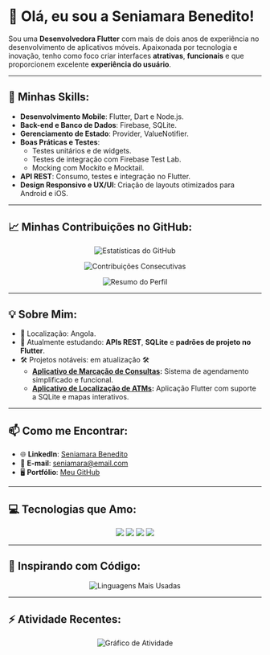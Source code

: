 
# 👋 Olá, eu sou a Seniamara Benedito!

Sou uma **Desenvolvedora Flutter** com mais de dois anos de experiência no desenvolvimento de aplicativos móveis. Apaixonada por tecnologia e inovação, tenho como foco criar interfaces **atrativas**, **funcionais** e que proporcionem excelente **experiência do usuário**.

---

## 🚀 Minhas Skills:
- **Desenvolvimento Mobile**: Flutter, Dart e Node.js.
- **Back-end e Banco de Dados**: Firebase, SQLite.
- **Gerenciamento de Estado**: Provider, ValueNotifier.
- **Boas Práticas e Testes**:
  - Testes unitários e de widgets.
  - Testes de integração com Firebase Test Lab.
  - Mocking com Mockito e Mocktail.
- **API REST**: Consumo, testes e integração no Flutter.
- **Design Responsivo e UX/UI**: Criação de layouts otimizados para Android e iOS.

---

## 📈 Minhas Contribuições no GitHub:
<p align="center">
  <img src="https://github-readme-stats.vercel.app/api?username=seniamara&show_icons=true&theme=radical" alt="Estatísticas do GitHub" />
</p>
<p align="center">
  <img src="https://github-readme-streak-stats.herokuapp.com/?user=seniamara&theme=radical" alt="Contribuições Consecutivas" />
</p>
<p align="center">
  <img src="https://github-profile-summary-cards.vercel.app/api/cards/profile-details?username=seniamara&theme=radical" alt="Resumo do Perfil" />
</p>

---

## 💡 Sobre Mim:
- 📍 Localização: Angola.
- 🌱 Atualmente estudando: **APIs REST**, **SQLite** e **padrões de projeto no Flutter**.
- 🛠️ Projetos notáveis: em atualização 🛠️
  - **[Aplicativo de Marcação de Consultas](https://github.com/seu-usuario/projeto1):** Sistema de agendamento simplificado e funcional.
  - **[Aplicativo de Localização de ATMs](https://github.com/seu-usuario/projeto2):** Aplicação Flutter com suporte a SQLite e mapas interativos.

---

## 📫 Como me Encontrar:
- 🌐 **LinkedIn**: [Seniamara Benedito](https://www.linkedin.com/in/seniamara-benedito-04630731b?utm_source=share&utm_campaign=share_via&utm_content=profile&utm_medium=android_app)
- 📧 **E-mail**: seniamara@email.com
- 🖥️ **Portfólio**: [Meu GitHub](https://github.com/seniamara)

---

## 💻 Tecnologias que Amo:
<p align="center">
  <img src="https://img.shields.io/badge/Flutter-02569B?style=for-the-badge&logo=flutter&logoColor=white" />
  <img src="https://img.shields.io/badge/Dart-0175C2?style=for-the-badge&logo=dart&logoColor=white" />
  <img src="https://img.shields.io/badge/Firebase-FFCA28?style=for-the-badge&logo=firebase&logoColor=black" />
  <img src="https://img.shields.io/badge/Node.js-339933?style=for-the-badge&logo=nodedotjs&logoColor=white" />
</p>

---

## 🌟 Inspirando com Código:
<p align="center">
  <img src="https://github-readme-stats.vercel.app/api/top-langs/?username=seniamara&layout=compact&theme=radical" alt="Linguagens Mais Usadas" />
</p>

---

## ⚡ Atividade Recentes:
<p align="center">
  <img src="https://github-readme-activity-graph.vercel.app/graph?username=seniamara&theme=nightowl" alt="Gráfico de Atividade" />
</p>
















<!--
**seniamara/seniamara** is a ✨ _special_ ✨ repository because its `README.md` (this file) appears on your GitHub profile.

Here are some ideas to get you started:

- 🔭 I’m currently working on ...
- 🌱 I’m currently learning ...
- 👯 I’m looking to collaborate on ...
- 🤔 I’m looking for help with ...
- 💬 Ask me about ...
- 📫 How to reach me: ...
- 😄 Pronouns: ...
- ⚡ Fun fact: ...
-->
